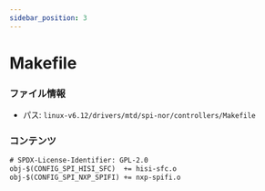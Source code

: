 ```yaml
---
sidebar_position: 3
---
```

# Makefile

### ファイル情報

- パス: `linux-v6.12/drivers/mtd/spi-nor/controllers/Makefile`

### コンテンツ

```txt
# SPDX-License-Identifier: GPL-2.0
obj-$(CONFIG_SPI_HISI_SFC)	+= hisi-sfc.o
obj-$(CONFIG_SPI_NXP_SPIFI)	+= nxp-spifi.o

```
